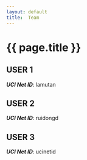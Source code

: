 ```yaml
---
layout: default
title:  Team
---
```


# {{ page.title }}


## USER 1
***UCI Net ID***: lamutan

## USER 2
***UCI Net ID***: ruidongd

## USER 3
***UCI Net ID***: ucinetid

